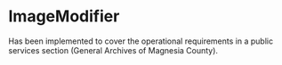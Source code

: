 # ImageModifier
Has been implemented to cover the operational requirements in a public services section (General Archives of Magnesia County).
